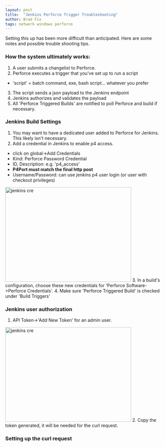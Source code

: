 ```yaml
---
layout: post
title:  "Jenkins Perforce Trigger Troubleshooting"
author: Brad Fix
tags: network windows perforce
---
```


Setting this up has been more difficult than anticipated. Here are some notes and possible trouble shooting tips.

### How the system ultimately works:
1. A user submits a changelist to Perforce.
2. Perforce executes a trigger that you've set up to run a script
 - 'script' = batch command, exe, bash script... whatever you prefer
3. The script sends a json payload to the Jenkins endpoint
4. Jenkins authorizes and validates the payload
5. All 'Perforce Triggered Builds' are notified to poll Perforce and build if necessary.

### Jenkins Build Settings
1. You may want to have a dedicated user added to Perforce for Jenkins. This likely isn't necessary.
2. Add a credential in Jenkins to enable p4 access.
 - click on global->Add Credentials
 - Kind: Perforce Password Credential
 - ID, Description: e.g. 'p4_access'
 - **P4Port must match the final http post**
 - Username/Password: can use jenkins p4 user login (or user with checkout privileges)
  <img src="/code-docs/assets/jk_credential.jpg" alt="jenkins cre" width="400" height="300"/>
3. In a build's configuration, choose these new credentials for 'Perforce Software->Perforce Credentials'.
4. Make sure 'Perforce Triggered Build' is checked under 'Build Triggers'

### Jenkins user authorization
1. API Token->'Add New Token' for an admin user.
  <img src="/code-docs/assets/jk_apitoken.jpg" alt="jenkins cre" width="400" height="300"/>
2. Copy the token generated, it will be needed for the curl request.

### Setting up the curl request